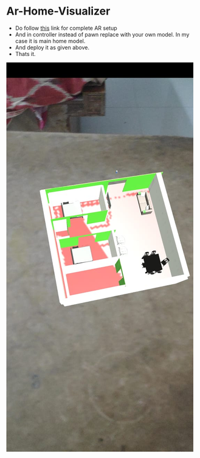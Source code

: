 # Ar-Home-Visualizer

* Do follow [this](https://developers.google.com/ar/develop/unity/quickstart-android) link for complete AR setup
* And in controller instead of pawn replace with your own model. In my case it is main home model.
* And deploy it as given above.
* Thats it.

![img](https://github.com/saikrishna759/Ar-Home-Visualizer/blob/master/arhome.jpg)


